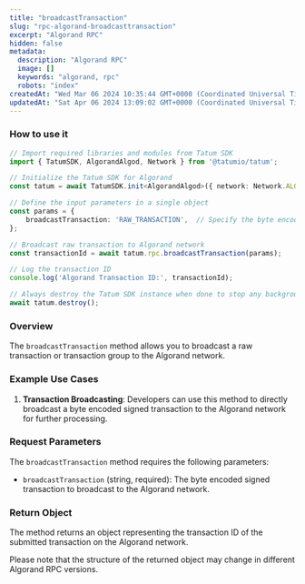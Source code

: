 ```yaml
---
title: "broadcastTransaction"
slug: "rpc-algorand-broadcasttransaction"
excerpt: "Algorand RPC"
hidden: false
metadata: 
  description: "Algorand RPC"
  image: []
  keywords: "algorand, rpc"
  robots: "index"
createdAt: "Wed Mar 06 2024 10:35:44 GMT+0000 (Coordinated Universal Time)"
updatedAt: "Sat Apr 06 2024 13:09:02 GMT+0000 (Coordinated Universal Time)"
---
```




### How to use it

```typescript
// Import required libraries and modules from Tatum SDK
import { TatumSDK, AlgorandAlgod, Network } from '@tatumio/tatum';

// Initialize the Tatum SDK for Algorand
const tatum = await TatumSDK.init<AlgorandAlgod>({ network: Network.ALGORAND_ALGOD });

// Define the input parameters in a single object
const params = {
    broadcastTransaction: 'RAW_TRANSACTION',  // Specify the byte encoded signed transaction to broadcast to network.
};

// Broadcast raw transaction to Algorand network
const transactionId = await tatum.rpc.broadcastTransaction(params);

// Log the transaction ID
console.log('Algorand Transaction ID:', transactionId);

// Always destroy the Tatum SDK instance when done to stop any background processes
await tatum.destroy();
```

### Overview

The `broadcastTransaction` method allows you to broadcast a raw transaction or transaction group to the Algorand network.

### Example Use Cases

1. **Transaction Broadcasting**: Developers can use this method to directly broadcast a byte encoded signed transaction to the Algorand network for further processing.

### Request Parameters

The `broadcastTransaction` method requires the following parameters:

- `broadcastTransaction` (string, required): The byte encoded signed transaction to broadcast to the Algorand network.

### Return Object

The method returns an object representing the transaction ID of the submitted transaction on the Algorand network.

Please note that the structure of the returned object may change in different Algorand RPC versions.
